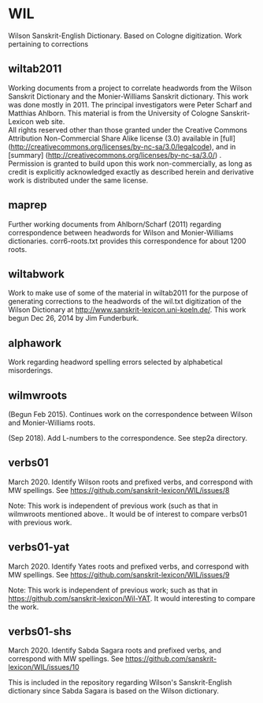 WIL
===

Wilson Sanskrit-English Dictionary. Based on Cologne digitization. Work pertaining to corrections


wiltab2011
----------

Working documents from a project to correlate headwords from
             the Wilson Sanskrit Dictionary and the Monier-Williams Sanskrit
             dictionary.  This work was done mostly in 2011.  The principal
             investigators were Peter Scharf and Matthias Ahlborn.  This
             material is from the University of Cologne Sanskrit-Lexicon
             web site.  
             All rights reserved other than those granted under the Creative Commons Attribution
             Non-Commercial Share Alike license (3.0) available in [full]
             (http://creativecommons.org/licenses/by-nc-sa/3.0/legalcode), and in [summary]
             (http://creativecommons.org/licenses/by-nc-sa/3.0/) . Permission is
             granted to build upon this work non-commercially, as long as credit is explicitly
             acknowledged exactly as described herein and derivative work is distributed under the
             same license.

maprep
------

Further working documents from Ahlborn/Scharf (2011) regarding correspondence between headwords for
Wilson and Monier-Williams dictionaries.
corr6-roots.txt provides this correspondence for about 1200 roots.

wiltabwork
----------

Work to make use of some of the material in wiltab2011 for the purpose of generating
             corrections to the headwords of the wil.txt digitization of the Wilson Dictionary
             at http://www.sanskrit-lexicon.uni-koeln.de/.  This work begun Dec 26, 2014 by
	     Jim Funderburk.

alphawork
---------

Work regarding  headword spelling errors selected by alphabetical misorderings.

wilmwroots
----------

(Begun Feb 2015). Continues work on the correspondence between Wilson and Monier-Williams roots.

(Sep 2018).  Add L-numbers to the correspondence.  See step2a directory.

verbs01
-------

March 2020.  Identify Wilson roots and prefixed verbs, and correspond with
MW spellings.
See https://github.com/sanskrit-lexicon/WIL/issues/8

Note: This work is independent of previous work (such as that in wilmwroots mentioned above..  It would be of interest to compare verbs01 with previous work.

verbs01-yat
-----------

March 2020.  Identify Yates roots and prefixed verbs, and correspond with
MW spellings.
See https://github.com/sanskrit-lexicon/WIL/issues/9

Note: This work is independent of previous work; such as that in
https://github.com/sanskrit-lexicon/Wil-YAT.
It would interesting to compare the work.

verbs01-shs
-----------

March 2020.  Identify Sabda Sagara roots and prefixed verbs, and correspond with
MW spellings.
See https://github.com/sanskrit-lexicon/WIL/issues/10

This is included in the repository regarding Wilson's Sanskrit-English dictionary since Sabda Sagara is based on the Wilson dictionary.
